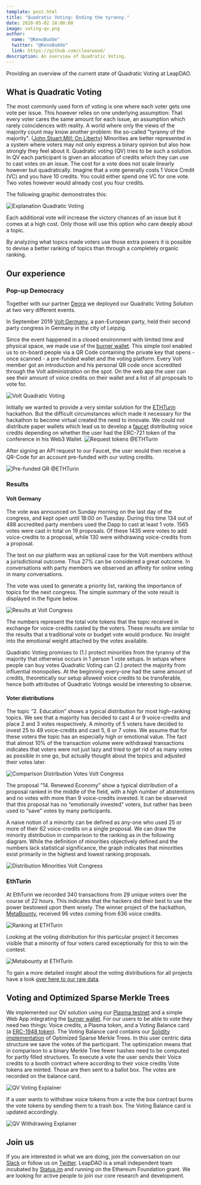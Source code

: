 ```yaml
---
template: post.html
title: "Quadratic Voting: Ending the tyranny."
date: 2020-05-02 18:00:00
image: voting-qv.png
author:
  name: "@KenoBudde"
  twitter: "@KenoBudde"
  link: https://github.com/clearwood/
description: An overview of Quadratic Voting.
---
```


Providing an overview of the current state of Quadratic Voting at LeapDAO.

## What is Quadratic Voting

The most commonly used form of voting is one where each voter gets one vote per issue. This however relies on one underlying assumption: That every voter cares the same amount for each issue, an assumption which rarely coincidences with reality.
A world where only the views of the majority count may know another problem: the so-called "tyranny of the majority". ([John Stuart Mill: On Liberty](https://socialsciences.mcmaster.ca/econ/ugcm/3ll3/mill/liberty.pdf)) Minorities are better represented in a system where voters may not only express a binary opinion but also how strongly they feel about it.
Quadratic voting (QV) tries to be such a solution. In QV each participant is given an allocation of credits which they can use to cast votes on an issue. The cost for a vote does not scale linearly however but quadratically.
Imagine that a vote generally costs 1 Voice Credit (VC) and you have 10 credits. You could either spend one VC for one vote. Two votes however would already cost you four credits.

The following graphic demonstrates this:

<img src="/img/blog/voice-overview.png" alt="Explanation Quadratic Voting">

Each additional vote will increase the victory chances of an issue but it comes at a high cost. Only those will use this option who care deeply about a topic.

By analyzing what topics made voters use those extra powers it is possible to devise a better ranking of topics than through a completely organic ranking.

## Our experience

### Pop-up Democracy

Together with our partner [Deora](https://deora.earth/) we deployed our Quadratic Voting Solution at two very different events.

In September 2019 [Volt Germany](https://www.volteuropa.org/), a pan-European party, held their second party congress in Germany in the city of Leipzig.

Since the event happened in a closed environment with limited time and physical space, we made use of the [burner wallet](https://github.com/burner-wallet/burner-wallet-2). This simple tool enabled us to on-board people via a QR Code containing the private key that opens - once scanned - a pre-funded wallet and the voting platform. Every Volt member got an introduction and his personal QR code once accredited through the Volt administration on the spot. On the web app the user can see their amount of voice credits on their wallet and a list of all proposals to vote for.

<img src="/img/blog/volt-qv.jpg" alt="Volt Quadratic Voting">

Initially we wanted to provide a very similar solution for the [ETHTurin](https://ethturin.com/) hackathon. But the difficult circumstances which made it necessary for the hackathon to become virtual created the need to innovate. We could not distribute paper wallets which lead us to develop a [faucet](https://github.com/leapdao/token-faucet/tree/ethTurin) distributing voice credits depending on whether the user had the ERC-721 token of the conference in his Web3 Wallet.
<img src="/img/blog/faucet-turin.png" alt="Request tokens @ETHTurin">

After signing an API request to our Faucet, the user would then receive a QR-Code for an account pre-funded with our voting credits.

<img src="/img/blog/qr-turin.png" alt="Pre-funded QR @ETHTurin">

### Results

#### Volt Germany

The vote was announced on Sunday morning on the last day of the congress, and kept open until 18:00 on Tuesday. During this time 134 out of 488 accredited party members used the Dapp to cast at least 1 vote. 1565 votes were cast in total on 19 proposals. Of these 1435 were votes to add voice-credits to a proposal, while 130 were withdrawing voice-credits from a proposal.

The test on our platform was an optional case for the Volt members without a jurisdictional outcome. Thus 27% can be considered a great outcome. In conversations with party members we observed an affinity for online voting in many conversations.

The vote was used to generate a priority list, ranking the importance of topics for the next congress. The simple summary of the vote result is displayed in the figure below.

<img src="/img/blog/results-volt.png" alt="Results at Volt Congress">

The numbers represent the total vote tokens that the topic received in exchange for voice-credits casted by the voters. These results are similar to the results that a traditional vote or budget vote would produce. No insight into the emotional weight attached by the votes available.

Quadratic Voting promises to (1.) protect minorities from the tyranny of the majority that otherwise occurs in 1 person 1 vote setups. In setups where people can buy votes Quadratic Voting can (2.) protect the majority from influential monopolies. At the beginning every-one had the same amount of credits, theoretically our setup allowed voice credits to be transferable, hence both attributes of Quadratic Votings would be interesting to observe.

#### Voter distributions

The topic “2. Education” shows a typical distribution for most high-ranking topics. We see that a majority has decided to cast 4 or 9 voice-credits and place 2 and 3 votes respectively.
A minority of 5 voters have decided to invest 25 to 49 voice-credits and cast 5, 6 or 7 votes. We assume that for these voters the topic has an especially high or emotional value. The fact that almost 10% of the transaction volume were withdrawal transactions indicates that voters were not just lazy and tried to get rid of as many votes as possible in one go, but actually thought about the topics and adjusted their votes later.

<img src="/img/blog/vote-dist-volt.png" alt="Comparison Distribution Votes Volt Congress">

The proposal “14. Renewed Economy” show a typical distribution of a proposal ranked in the middle of the field, with a high number of abstentions and no votes with more than 9 voice-credits invested.
It can be observed that this proposal has no “emotionally invested” voters, but rather has been used to “save” votes by many participants.

A naive notion of a minority can be defined as any-one who used 25 or more of their 62 voice-credits on a single proposal. We can draw the minority distribution in comparison to the ranking as
in the following diagram. While the definition of minorities objectively defined and the numbers lack statistical significance, the graph indicates that minorities exist primarily in the highest and lowest ranking proposals.

<img src="/img/blog/dist-volt.png" alt="Distribution Minorities Volt Congress">

### EthTurin

At EthTurin we recorded 340 transactions from 29 unique voters over the course of 22 hours. This indicates that the hackers did their best to use the power bestowed upon them wisely. The winner project of the hackathon, [MetaBounty](https://github.com/biancasama/ants-review-whitepaper/blob/master/ETHTurin2020_team2_Ants-Review_whitepaper.pdf), received 96 votes coming from 636 voice credits.

<img src="/img/blog/ranking-turin.png" alt="Ranking at ETHTurin">

Looking at the voting distribution for this particular project it becomes visible that a minority of four voters cared exceptionally for this to win the contest.

<img src="/img/blog/metabounty-ethturin.png" alt="Metabounty at ETHTurin">

To gain a more detailed insight about the voting distributions for all projects have a look [over here to our raw data](https://docs.google.com/spreadsheets/d/1DzXUUWvvOCCFycJAutkhXodd-K7ITPYm0r4rEjz5Ex8/edit#gid=695222373).

## Voting and Optimized Sparse Merkle Trees

We implemented our QV solution using our [Plasma testnet](https://testnet.leapdao.org/) and a simple Web App integrating the [burner wallet](https://github.com/burner-wallet/burner-wallet-2).
For our users to be able to vote they need two things: Voice credits, a Plasma token, and a Voting Balance card (a [ERC-1948 token](https://eips.ethereum.org/EIPS/eip-1948)).
The Voting Balance card contains our [Solidity implementation](https://github.com/deora-earth/voting-contracts/blob/20f8cbc9dc84b79e9910b14c9c3ecd99d89c1b2c/contracts/SparseMerkleTree.sol#L16-L52) of Optimized Sparse Merkle Trees. In this user centric data structure we save the votes of the participant. The optimization means that in comparison to a binary Merkle Tree fewer hashes need to be computed for partly filled structures.
To execute a vote the user sends their Voice credits to a booth contract where according to their voice credits Vote tokens are minted. Those are then sent to a ballot box. The votes are recorded on the balance card.

<img src="/img/blog/voting-qv.png" alt="QV Voting Explainer">

If a user wants to withdraw voice tokens from a vote the box contract burns the vote tokens by sending them to a trash box. The Voting Balance card is updated accordingly.

<img src="/img/blog/qv-withdraw.png" alt="QV Withdrawing Explainer">

## Join us

If you are interested in what we are doing, join the conversation on our [Slack](http://join.leapdao.org) or follow us on [Twitter](https://twitter.com/leapdao). LeapDAO is a small independent team incubated by [Status.im](https://our.status.im/leapdao-to-join-incubate-family-as-our-fourth-incubatee/) and running on the Ethereum Foundation grant. We are looking for active people to join our core research and development.

